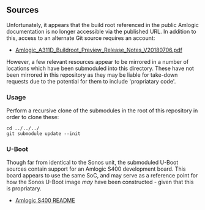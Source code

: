 ## Sources

Unfortunately, it appears that the build root referenced in the public Amlogic
documentation is no longer accessible via the published URL. In addition to
this, access to an alternate Git source requires an account:

* [Amlogic_A311D_Buildroot_Preview_Release_Notes_V20180706.pdf](http://openlinux.amlogic.com:8000/download/doc/Amlogic_A311D_Buildroot_Preview_Release_Notes_V20180706.pdf)

However, a few relevant resources appear to be mirrored in a number of
locations which have been submoduled into this directory. These have not
been mirrored in this repository as they may be liable for take-down requests
due to the potential for them to include 'propriatary code'.

### Usage

Perform a recursive clone of the submodules in the root of this repository in
order to clone these:

```
cd ../../../
git submodule update --init
```

### U-Boot

Though far from identical to the Sonos unit, the submoduled U-Boot sources
contain support for an Amlogic S400 development board. This board appears to
use the same SoC, and may serve as a reference point for how the Sonos U-Boot
image _may_ have been constructed - given that this is propriatary.

* [Amlogic S400 README](./u-boot-amlogic/board/amlogic/s400/README)
